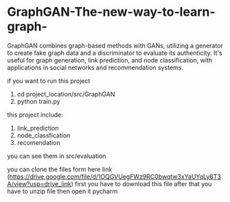 # GraphGAN-The-new-way-to-learn-graph-
GraphGAN combines graph-based methods with GANs, utilizing a generator to create fake graph data and a discriminator to evaluate its authenticity. It's useful for graph generation, link prediction, and node classification, with applications in social networks and recommendation systems.

if you want to run this project
1. cd project_location/src/GraphGAN
2. python train.py


this project include:
1. link_prediction 
2. node_classfication
3. recomendation

you can see them in src/evaluation


you can clone the files form here link (https://drive.google.com/file/d/1OQGVUegFWz9RC0bwqtw3xYaUYqLy6T3A/view?usp=drive_link)
first you have to download this file 
after that you have to unzip file then open it pycharm
